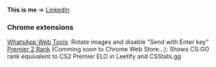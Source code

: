 **This is me** => <a href="https://www.linkedin.com/in/roger-esteve-sanchez-12a265175/">LinkedIn</a>

### Chrome extensions
[WhatsApp Web Tools](https://chromewebstore.google.com/detail/whatsapp-web-tools/jkogideiclagjmmalpooeagmakffeedf?hl=es&authuser=1): Rotate images and disable "Send with Enter key"
[Premier 2 Rank](https://github.com/estevE11/premier2rank) (Comming soon to Chrome Web Store...): Shows CS:GO rank equivalent to CS2 Premier ELO in Leetify and CSStats.gg
